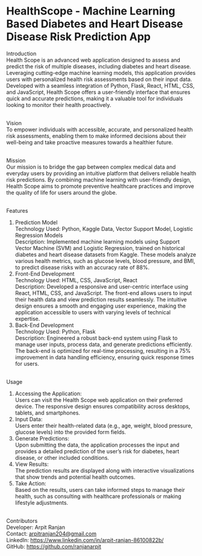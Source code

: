 # HealthScope - Machine Learning Based Diabetes and Heart Disease Disease Risk Prediction App
Introduction<br>
Health Scope is an advanced web application designed to assess and predict the risk of multiple diseases, including diabetes and heart disease. Leveraging cutting-edge machine learning models, this application provides users with personalized health risk assessments based on their input data. Developed with a seamless integration of Python, Flask, React, HTML, CSS, and JavaScript, Health Scope offers a user-friendly interface that ensures quick and accurate predictions, making it a valuable tool for individuals looking to monitor their health proactively.<br><br>

Vision<br>
To empower individuals with accessible, accurate, and personalized health risk assessments, enabling them to make informed decisions about their well-being and take proactive measures towards a healthier future.<br><br>

Mission<br>
Our mission is to bridge the gap between complex medical data and everyday users by providing an intuitive platform that delivers reliable health risk predictions. By combining machine learning with user-friendly design, Health Scope aims to promote preventive healthcare practices and improve the quality of life for users around the globe.<br><br>

Features<br>
1. Prediction Model<br>
Technology Used: Python, Kaggle Data, Vector Support Model, Logistic Regression Models<br>
Description: Implemented machine learning models using Support Vector Machine (SVM) and Logistic Regression, trained on historical diabetes and heart disease datasets from Kaggle. These models analyze various health metrics, such as glucose levels, blood pressure, and BMI, to predict disease risks with an accuracy rate of 88%.<br>
2. Front-End Development<br>
Technology Used: HTML, CSS, JavaScript, React<br>
Description: Developed a responsive and user-centric interface using React, HTML, CSS, and JavaScript. The front-end allows users to input their health data and view prediction results seamlessly. The intuitive design ensures a smooth and engaging user experience, making the application accessible to users with varying levels of technical expertise.<br>
3. Back-End Development<br>
Technology Used: Python, Flask<br>
Description: Engineered a robust back-end system using Flask to manage user inputs, process data, and generate predictions efficiently. The back-end is optimized for real-time processing, resulting in a 75% improvement in data handling efficiency, ensuring quick response times for users.<br><br>

Usage<br>
1. Accessing the Application: <br>
Users can visit the Health Scope web application on their preferred device. The responsive design ensures compatibility across desktops, tablets, and smartphones.<br>
2. Input Data:<br>
Users enter their health-related data (e.g., age, weight, blood pressure, glucose levels) into the provided form fields.<br>
3. Generate Predictions: <br>
Upon submitting the data, the application processes the input and provides a detailed prediction of the user’s risk for diabetes, heart disease, or other included conditions.<br>
4. View Results: <br>
The prediction results are displayed along with interactive visualizations that show trends and potential health outcomes.<br>
5. Take Action: <br>
Based on the results, users can take informed steps to manage their health, such as consulting with healthcare professionals or making lifestyle adjustments.<br><br>

Contributors<br>
Developer: Arpit Ranjan<br>
Contact: arpitranjan204@gmail.com<br>
LinkedIn: https://www.linkedin.com/in/arpit-ranjan-86100822b/<br>
GitHub: https://github.com/ranjanarpit<br><br>
